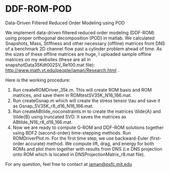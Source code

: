 # DDF-ROM-POD
Data-Driven Filtered Reduced Order Modeling using POD

We implement data-driven filtered reduced order modeling (DDF-ROM) using
proper orthogonal decomposition (POD) in matlab. We calculated Snapshots, Mass,
Stiffness and other necessary (offline) matrices from DNS of a benchmark 2D channel flow past a cylinder problem ahead of time. As the sizes of these offline matrices are huge, I uploaded sample offline matrices on my websites (these are all in snapshotData35Kdt002SV_Re100.mat file): http://www.math.vt.edu/people/jaman/Research.html .

Here is the working procedure:

1. Run createROMDriver_35k.m. This will create ROM basis and ROM matrices, and save them in ROMtestSV35K_N16_166.mat. 
2. Run createGsnap.m which will create the stress tensor \tau and save it as Gsnap_SV35K_r8_d16_N16_166.mat.
3. Run createABtilde_noconstraints.m to create the matrices \tilde{A} and \tilde{B} using truncated SVD. It saves the matrices as ABtilde_N16_r8_d16_166.mat.
4. Now we are ready to compute G-ROM and DDF-ROM solutions together using BDF2 (second-order) time-stepping methods. Run ROMDriverPlot.m. For the first time step, we use backward-Euler (first-order accurate) method. We compute lift, drag, and energy for both ROMs and plot them together with results from DNS (i.e DNS projection onto ROM which is located in DNSProjectionMatrix_r8.mat file).

For any question, feel free to contact at jaman@psfc.mit.edu
